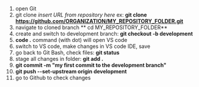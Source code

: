 1) open Git
2) git clone _insert URL from repository here_ ex:
   **git clone https://github.com/ORGANIZATION/MY_REPOSITORY_FOLDER.git**
4) navigate to cloned branch
 **  cd MY_REPOSITORY_FOLDER**
6) create and switch to development branch:
   **git checkout -b development**
8) **code .**  command (with dot) will open VS code
9) switch to VS code, make changes in VS code IDE, save
10) go back to Git Bash, check files: **git status**
11) stage all changes in folder: **git add .**
12) **git commit -m "my first commit to the development branch"**
13) **git push --set-upstream origin development**
14) go to Github to check changes
